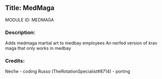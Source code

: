 ## Title: MedMaga

MODULE ID: MEDMAGA

### Description:

Adds medmaga martial art to medbay employees
An nerfed version of krav maga that only works in medbay

### Credits:

Neo1w - coding
Russo (TheRotationSpecialist#8714) - porting

